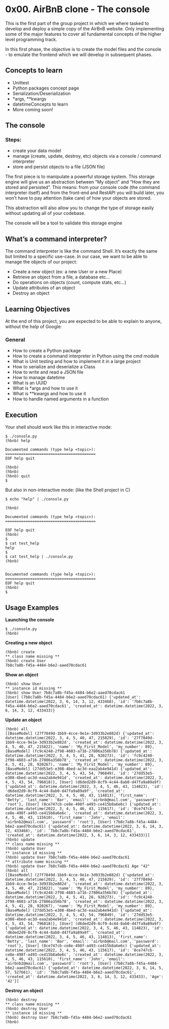 <h1>0x00. AirBnB clone - The console</h1>

<p>This is the first part of the group project in which we where tasked to develop and deploy a simple copy of the AirBnB website. Only  implementing  some of the major features to cover all fundamental concepts of the higher level programming track.</p>
<p>In this first phase, the objective is to create the model files and the console - to emulate the frontend which we will develop in subsequent phases.</p>

<h2>Concepts to learn</h2>
<ul>
<li>Unittest</li>
<li>Python packages concept page</li>
<li>Serialization/Deserialization</li>
<li>*args, **kwargs</li>
<li>datetimeConcepts to learn</li>
<li>More coming soon!</li>
</ul>

<h2>The console</h2>
<h3>Steps:</h3>
<ul>
<li>create your data model
<li>manage (create, update, destroy, etc) objects via a console / command interpreter
<li>store and persist objects to a file (JSON file)
</ul>
<p>The first piece is to manipulate a powerful storage system. This storage engine will give us an abstraction between “My object” and “How they are stored and persisted”. This means: from your console code (the command interpreter itself) and from the front-end and RestAPI you will build later, you won’t have to pay attention (take care) of how your objects are stored.<br>
<p>This abstraction will also allow you to change the type of storage easily without updating all of your codebase.<br>
<p>The console will be a tool to validate this storage engine<br>

<h2>What’s a command interpreter?</h2>
<p>The command interpreter is like the command Shell. It’s exactly the same but limited to a specific use-case. In our case, we want to be able to manage the objects of our project:

<ul>
<li>Create a new object (ex: a new User or a new Place)</li>
<li>Retrieve an object from a file, a database etc…
<li>Do operations on objects (count, compute stats, etc…)
<li>Update attributes of an object
<li>Destroy an object
</ul>


<h2>Learning Objectives</h2>
<p>At the end of this project, you are expected to be able to explain to anyone, without the help of Google:</p>

<h3>General</h3>
<ul><li>How to create a Python package
<li>How to create a command interpreter in Python using the cmd module
<li>What is Unit testing and how to implement it in a large project
<li>How to serialize and deserialize a Class
<li>How to write and read a JSON file
<li>How to manage datetime
<li>What is an UUID
<li>What is *args and how to use it
<li>What is **kwargs and how to use it
<li>How to handle named arguments in a function</li></ul>

## Execution

  
Your shell should work like this in interactive mode:

  
```
$ ./console.py
(hbnb) help

Documented commands (type help <topic>):
========================================
EOF help quit

(hbnb)
(hbnb)
(hbnb) quit
$
```

But also in non-interactive mode: (like the Shell project in C)

```
$ echo "help" | ./console.py

(hbnb)

Documented commands (type help <topic>):
========================================

EOF help quit
(hbnb)
$
$ cat test_help
help
$
$ cat test_help | ./console.py
(hbnb)

  
Documented commands (type help <topic>):
========================================
EOF help quit
(hbnb)
$

```


## Usage Examples

**Launching the console**
```
$ ./console.py
(hbnb) 
```
**Creating a new object**
```
(hbnb) create
** class name missing **
(hbnb) create User
7b8c7a8b-f45a-4484-b6e2-aaed70cdac61
```
**Show an object**
```
(hbnb) show User
** instance id missing **
(hbnb) show User 7b8c7a8b-f45a-4484-b6e2-aaed70cdac61
[User] (7b8c7a8b-f45a-4484-b6e2-aaed70cdac61) {'updated_at': datetime.datetime(2022, 3, 6, 14, 3, 12, 433468), 'id': '7b8c7a8b-f45a-4484-b6e2-aaed70cdac61', 'created_at': datetime.datetime(2022, 3, 6, 14, 3, 12, 433433)}
```
**Update an object**
```
(hbnb) all
[[BaseModel] (27f7849d-1bb9-4cce-9e1e-3d933b2e882d) {'updated_at': datetime.datetime(2022, 3, 4, 5, 40, 47, 215829), 'id': '27f7849d-1bb9-4cce-9e1e-3d933b2e882d', 'created_at': datetime.datetime(2022, 3, 4, 5, 40, 47, 215822), 'name': 'My_First_Model', 'my_number': 89}, [BaseModel] (fc9c4248-2f98-4603-a716-27806a356b78) {'updated_at': datetime.datetime(2022, 3, 4, 5, 41, 28, 920273), 'id': 'fc9c4248-2f98-4603-a716-27806a356b78', 'created_at': datetime.datetime(2022, 3, 4, 5, 41, 28, 920267), 'name': 'My_First_Model', 'my_number': 89}, [BaseModel] (27dd53e5-e308-4bed-ac3d-eaa2ab4e941d) {'updated_at': datetime.datetime(2022, 3, 4, 5, 43, 54, 796849), 'id': '27dd53e5-e308-4bed-ac3d-eaa2ab4e941d', 'created_at': datetime.datetime(2022, 3, 4, 5, 43, 54, 796818)}, [User] (d6ded2d9-8cf9-4c44-8ab0-d47fa9a89a9f) {'updated_at': datetime.datetime(2022, 3, 4, 5, 46, 43, 114823), 'id': 'd6ded2d9-8cf9-4c44-8ab0-d47fa9a89a9f', 'created_at': datetime.datetime(2022, 3, 4, 5, 46, 43, 114813), 'first_name': 'Betty', 'last_name': 'Bar', 'email': 'airbnb@mail.com', 'password': 'root'}, [User] (8ce747cb-ce8e-498f-a493-ce415b8a6e6c) {'updated_at': datetime.datetime(2022, 3, 4, 5, 46, 43, 115617), 'id': '8ce747cb-ce8e-498f-a493-ce415b8a6e6c', 'created_at': datetime.datetime(2022, 3, 4, 5, 46, 43, 115610), 'first_name': 'John', 'email': 'airbnb2@mail.com', 'password': 'root'}, [User] (7b8c7a8b-f45a-4484-b6e2-aaed70cdac61) {'updated_at': datetime.datetime(2022, 3, 6, 14, 3, 12, 433468), 'id': '7b8c7a8b-f45a-4484-b6e2-aaed70cdac61', 'created_at': datetime.datetime(2022, 3, 6, 14, 3, 12, 433433)}]
(hbnb) update
** class name missing **
(hbnb) update User
** instance id missing **
(hbnb) update User 7b8c7a8b-f45a-4484-b6e2-aaed70cdac61
** attribute name missing **
(hbnb) update User 7b8c7a8b-f45a-4484-b6e2-aaed70cdac61 Age "42"
(hbnb) all
[[BaseModel] (27f7849d-1bb9-4cce-9e1e-3d933b2e882d) {'updated_at': datetime.datetime(2022, 3, 4, 5, 40, 47, 215829), 'id': '27f7849d-1bb9-4cce-9e1e-3d933b2e882d', 'created_at': datetime.datetime(2022, 3, 4, 5, 40, 47, 215822), 'name': 'My_First_Model', 'my_number': 89}, [BaseModel] (fc9c4248-2f98-4603-a716-27806a356b78) {'updated_at': datetime.datetime(2022, 3, 4, 5, 41, 28, 920273), 'id': 'fc9c4248-2f98-4603-a716-27806a356b78', 'created_at': datetime.datetime(2022, 3, 4, 5, 41, 28, 920267), 'name': 'My_First_Model', 'my_number': 89}, [BaseModel] (27dd53e5-e308-4bed-ac3d-eaa2ab4e941d) {'updated_at': datetime.datetime(2022, 3, 4, 5, 43, 54, 796849), 'id': '27dd53e5-e308-4bed-ac3d-eaa2ab4e941d', 'created_at': datetime.datetime(2022, 3, 4, 5, 43, 54, 796818)}, [User] (d6ded2d9-8cf9-4c44-8ab0-d47fa9a89a9f) {'updated_at': datetime.datetime(2022, 3, 4, 5, 46, 43, 114823), 'id': 'd6ded2d9-8cf9-4c44-8ab0-d47fa9a89a9f', 'created_at': datetime.datetime(2022, 3, 4, 5, 46, 43, 114813), 'first_name': 'Betty', 'last_name': 'Bar', 'email': 'airbnb@mail.com', 'password': 'root'}, [User] (8ce747cb-ce8e-498f-a493-ce415b8a6e6c) {'updated_at': datetime.datetime(2022, 3, 4, 5, 46, 43, 115617), 'id': '8ce747cb-ce8e-498f-a493-ce415b8a6e6c', 'created_at': datetime.datetime(2022, 3, 4, 5, 46, 43, 115610), 'first_name': 'John', 'email': 'airbnb2@mail.com', 'password': 'root'}, [User] (7b8c7a8b-f45a-4484-b6e2-aaed70cdac61) {'updated_at': datetime.datetime(2022, 3, 6, 14, 5, 57, 527661), 'id': '7b8c7a8b-f45a-4484-b6e2-aaed70cdac61', 'created_at': datetime.datetime(2022, 3, 6, 14, 3, 12, 433433), 'Age': '42'}]
```
**Destroy an object**
```
(hbnb) destroy
** class name missing **
(hbnb) destroy User
** instance id missing **
(hbnb) destroy User 7b8c7a8b-f45a-4484-b6e2-aaed70cdac61
(hbnb)
```
